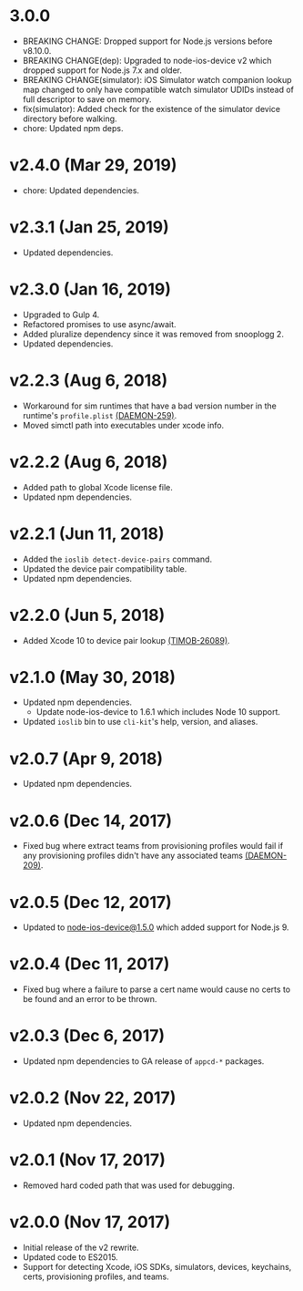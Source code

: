 # 3.0.0

 * BREAKING CHANGE: Dropped support for Node.js versions before v8.10.0.
 * BREAKING CHANGE(dep): Upgraded to node-ios-device v2 which dropped support for Node.js 7.x and
   older.
 * BREAKING CHANGE(simulator): iOS Simulator watch companion lookup map changed to only have
   compatible watch simulator UDIDs instead of full descriptor to save on memory.
 * fix(simulator): Added check for the existence of the simulator device directory before walking.
 * chore: Updated npm deps.

# v2.4.0 (Mar 29, 2019)

 * chore: Updated dependencies.

# v2.3.1 (Jan 25, 2019)

 * Updated dependencies.

# v2.3.0 (Jan 16, 2019)

 * Upgraded to Gulp 4.
 * Refactored promises to use async/await.
 * Added pluralize dependency since it was removed from snooplogg 2.
 * Updated dependencies.

# v2.2.3 (Aug 6, 2018)

 * Workaround for sim runtimes that have a bad version number in the runtime's `profile.plist`
   [(DAEMON-259)](https://jira.appcelerator.org/browse/DAEMON-259).
 * Moved simctl path into executables under xcode info.

# v2.2.2 (Aug 6, 2018)

 * Added path to global Xcode license file.
 * Updated npm dependencies.

# v2.2.1 (Jun 11, 2018)

 * Added the `ioslib detect-device-pairs` command.
 * Updated the device pair compatibility table.
 * Updated npm dependencies.

# v2.2.0 (Jun 5, 2018)

 * Added Xcode 10 to device pair lookup
   [(TIMOB-26089)](https://jira.appcelerator.org/browse/TIMOB-26089).

# v2.1.0 (May 30, 2018)

 * Updated npm dependencies.
   - Update node-ios-device to 1.6.1 which includes Node 10 support.
 * Updated `ioslib` bin to use `cli-kit`'s help, version, and aliases.

# v2.0.7 (Apr 9, 2018)

 * Updated npm dependencies.

# v2.0.6 (Dec 14, 2017)

 * Fixed bug where extract teams from provisioning profiles would fail if any provisioning profiles
   didn't have any associated teams [(DAEMON-209)](https://jira.appcelerator.org/browse/DAEMON-209).

# v2.0.5 (Dec 12, 2017)

 * Updated to node-ios-device@1.5.0 which added support for Node.js 9.

# v2.0.4 (Dec 11, 2017)

 * Fixed bug where a failure to parse a cert name would cause no certs to be found and an error to
   be thrown.

# v2.0.3 (Dec 6, 2017)

 * Updated npm dependencies to GA release of `appcd-*` packages.

# v2.0.2 (Nov 22, 2017)

 * Updated npm dependencies.

# v2.0.1 (Nov 17, 2017)

 * Removed hard coded path that was used for debugging.

# v2.0.0 (Nov 17, 2017)

 * Initial release of the v2 rewrite.
 * Updated code to ES2015.
 * Support for detecting Xcode, iOS SDKs, simulators, devices, keychains, certs, provisioning
   profiles, and teams.
